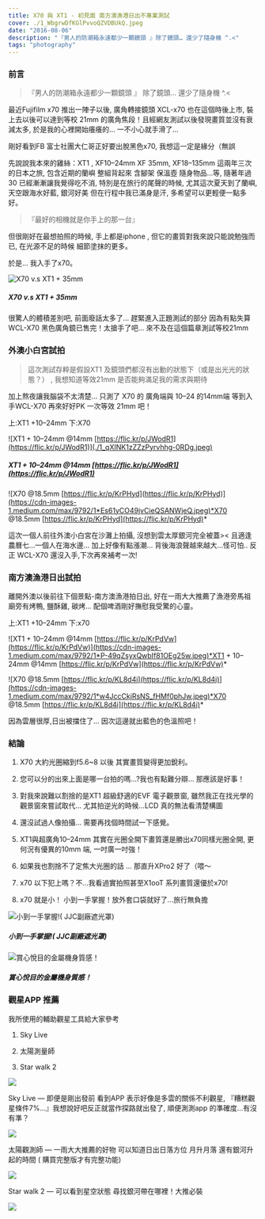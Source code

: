 ```yaml
---
title: X70 與 XT1 - 初見面 南方澳漁港日出不專業測試
cover: ./1_WbgrwDfKGlPvvoQZVDBUkQ.jpeg
date: "2016-08-06"
description: "『男人的防潮箱永遠都少一顆鏡頭 』除了鏡頭… 還少了隨身機 ^.<"
tags: "photography"
---
```


### 前言
> 『男人的防潮箱永遠都少一顆鏡頭 』
除了鏡頭… 還少了隨身機 ^.<

最近Fujifilm x70 推出一陣子以後, 廣角轉接鏡頭 XCL-x70 也在這個時後上市, 裝上去以後可以達到等校 21mm 的廣角焦段！且經網友測試以後發現畫質並沒有衰減太多, 於是我的心裡開始癢癢的… 一不小心就手滑了…

剛好看到FB 富士社團大仁哥正好要出脫黑色x70, 我想這一定是緣分（無誤

先說說我本來的雞絲：XT1 , XF10–24mm XF 35mm, XF18–135mm 這兩年三次的日本之旅, 包含近期的蘭嶼 整組背起來 含腳架 保溫壺 隨身物品…等, 隨著年過30 已經漸漸讓我覺得吃不消, 特別是在旅行的尾聲的時候, 尤其這次夏天到了蘭嶼, 天空跟海水好藍, 銀河好美 但在行程中我已滿身是汗, 多希望可以更輕便一點多好。

> 『最好的相機就是你手上的那一台』

但很剛好在最想拍照的時候, 手上都是iphone , 但它的畫質對我來說只能說勉強而已, 在光源不足的時候 細節塗抹的更多。

於是… 我入手了x70。

![X70 v.s XT1 + 35mm](./1_0P3mazASDxhRrJOlETHZMQ.jpeg)
##### X70 v.s XT1 + 35mm

很驚人的體積差別吧, 前面廢話太多了… 趕緊進入正題測試的部分
因為有點失算 WCL-X70 黑色廣角鏡已售完！太搶手了吧…
來不及在這個篇章測試等校21mm

### 外澳小白宮試拍

> 這次測試存粹是假設XT1 及鏡頭們都沒有出動的狀態下（或是出光光的狀態？） , 我想知道等效21mm 是否能夠滿足我的需求與期待

加上熬夜讓我腦袋不太清楚… 只測了 X70 的 廣角端與 10–24 的14mm端
等到入手WCL-X70 再來好好PK 一次等效 21mm 吧！

上:XT1 +10–24mm 下:X70

![XT1 + 10–24mm @14mm [https://flic.kr/p/JWodR1](https://flic.kr/p/JWodR1)](./1_qXINK1zZZzPyrvhhg-0RDg.jpeg)
##### XT1 + 10–24mm @14mm [https://flic.kr/p/JWodR1](https://flic.kr/p/JWodR1)

![X70 @18.5mm [https://flic.kr/p/KrPHyd](https://flic.kr/p/KrPHyd)](https://cdn-images-1.medium.com/max/9792/1*Es61yCO49jvCieQSANWjeQ.jpeg)*X70 @18.5mm [https://flic.kr/p/KrPHyd](https://flic.kr/p/KrPHyd)*

這次一個人前往外澳小白宮在沙灘上拍攝, 沒想到雲太厚銀河完全被蓋><
且適逢農曆七…一個人在海水邊… 加上好像有點漲潮… 背後海浪聲越來越大…怪可怕.. 反正 WCL-X70 還沒入手,下次再來補考一次!

### 南方澳漁港日出試拍

離開外澳以後前往下個景點-南方澳漁港拍日出, 好在一雨大大推薦了漁港旁馬祖廟旁有烤鴨, 鹽酥雞, 碳烤… 配個啤酒剛好撫慰我受驚的心靈。

上:XT1 +10–24mm 下:x70

![XT1 + 10–24mm @14mm [https://flic.kr/p/KrPdVw](https://flic.kr/p/KrPdVw)](https://cdn-images-1.medium.com/max/9792/1*P-49qZsyxQwbIf81OEg25w.jpeg)*XT1 + 10–24mm @14mm [https://flic.kr/p/KrPdVw](https://flic.kr/p/KrPdVw)*

![X70 @18.5mm [https://flic.kr/p/KL8d4i](https://flic.kr/p/KL8d4i)](https://cdn-images-1.medium.com/max/9792/1*w4JccCkjRsNS_fHMf0phJw.jpeg)*X70 @18.5mm [https://flic.kr/p/KL8d4i](https://flic.kr/p/KL8d4i)*

因為雲層很厚,日出被擋住了… 因次這邊就出藍色的色溫照吧！

### 結論

1. X70 大約光圈縮到f5.6~8 以後 其實畫質變得更加銳利。

1. 您可以分的出來上面是哪一台拍的嗎…?我也有點難分辯… 那應該是好事！

1. 對我來說難以割捨的是XT1 超級舒適的EVF 電子觀景窗, 雖然我正在找光學的觀景窗來嘗試取代… 尤其拍逆光的時候…LCD 真的無法看清楚構圖

1. 還沒試過人像拍攝… 需要再找個時間試一下感覺。

1. XT1與超廣角10–24mm 其實在光圈全開下畫質還是勝出x70同樣光圈全開, 更何況有優異的10mm 端, 一吋廣一吋強！

1. 如果我也割捨不了定焦大光圈的話 … 那直升XPro2 好了（喂～

1. x70 以下犯上嗎？不…我看過實拍照甚至X1ooT 系列畫質還優於x70!

1. x70 就是小！ 小到一手掌握！放外套口袋就好了…旅行無負擔

![小到一手掌握!( JJC副廠遮光罩)](./1_WbgrwDfKGlPvvoQZVDBUkQ.jpeg)
##### 小到一手掌握!( JJC副廠遮光罩)

![賞心悅目的金屬機身質感！](./1_BIZlgm-WfxxhxYs3tr65EQ.jpeg)
##### 賞心悅目的金屬機身質感！

### 觀星APP 推薦

我所使用的輔助觀星工具給大家參考

1. Sky Live

1. 太陽測量師

1. Star walk 2

![](./1_cUH6FREkgr4gLn039ffQ9w.png)

Sky Live — 
即便是剛出發前 看到APP 表示好像是多雲的關係不利觀星, 『糟糕觀星條件7%…』我想說好吧反正就當作探路就出發了, 順便測測app 的準確度…有沒有準？

![](./1_Qt_-RTMC6bdWkhzpJ9VNfA.jpeg)

太陽觀測師 — 
一雨大大推薦的好物 可以知道日出日落方位 月升月落 還有銀河升起的時間
( 購買完整版才有完整功能)

![](./1__OHNj3DoCXMTeJe-Dz3jeg.png)

Star walk 2 — 
可以看到星空狀態 尋找銀河帶在哪裡！大推必裝

![](./1_rO6wv3W5KQQ_SzIJXEWLiw.png)
